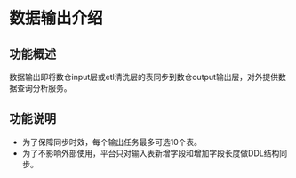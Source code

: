 # 数据输出介绍

## 功能概述

数据输出即将数仓input层或etl清洗层的表同步到数仓output输出层，对外提供数据查询分析服务。

## 功能说明
- 为了保障同步时效，每个输出任务最多可选10个表。
- 为了不影响外部使用，平台只对输入表新增字段和增加字段长度做DDL结构同步。





